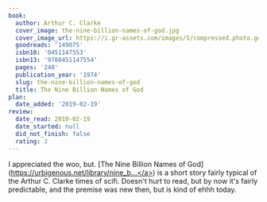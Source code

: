 ```yaml
---
book:
  author: Arthur C. Clarke
  cover_image: the-nine-billion-names-of-god.jpg
  cover_image_url: https://i.gr-assets.com/images/S/compressed.photo.goodreads.com/books/1224576760l/149075.jpg
  goodreads: '149075'
  isbn10: '0451147553'
  isbn13: '9780451147554'
  pages: '240'
  publication_year: '1974'
  slug: the-nine-billion-names-of-god
  title: The Nine Billion Names of God
plan:
  date_added: '2019-02-19'
review:
  date_read: 2019-02-19
  date_started: null
  did_not_finish: false
  rating: 3
---
```


I appreciated the woo, but. [The Nine Billion Names of God](<a target="_blank" href="https://urbigenous.net/library/nine_billion_names_of_god.html" rel="nofollow">https://urbigenous.net/library/nine_b...</a>) is a short story fairly typical of the Arthur C. Clarke times of scifi. Doesn't hurt to read, but by now it's fairly predictable, and the premise was new then, but is kind of ehhh today.
